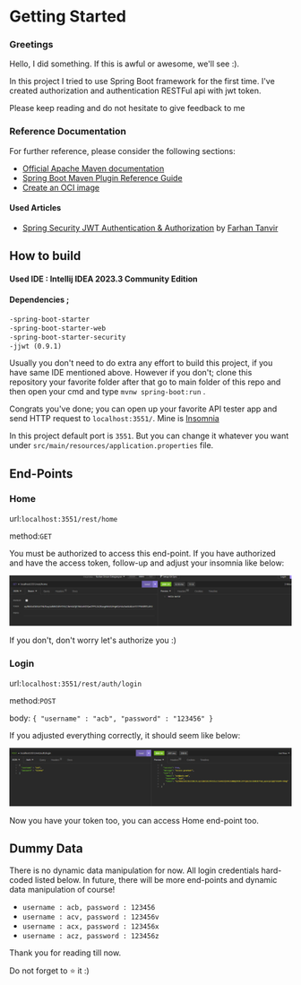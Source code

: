 # Getting Started

### Greetings

Hello, I did something. If this is awful or awesome, we'll see :). 

In this project I tried to use Spring Boot framework for the first time. I've created authorization and authentication RESTFul api with jwt token.

Please keep reading and do not hesitate to give feedback to me 

### Reference Documentation
For further reference, please consider the following sections:

* [Official Apache Maven documentation](https://maven.apache.org/guides/index.html)
* [Spring Boot Maven Plugin Reference Guide](https://docs.spring.io/spring-boot/docs/3.2.3/maven-plugin/reference/html/)
* [Create an OCI image](https://docs.spring.io/spring-boot/docs/3.2.3/maven-plugin/reference/html/#build-image)

#### Used Articles 
* [Spring Security JWT Authentication & Authorization](https://medium.com/code-with-farhan/spring-security-jwt-authentication-authorization-a2c6860be3cf) by [Farhan Tanvir](https://medium.com/@fttushar1997)

## How to build 

#### Used IDE : Intellij IDEA 2023.3 Community Edition
#### Dependencies ;
    -spring-boot-starter
    -spring-boot-starter-web
    -spring-boot-starter-security
    -jjwt (0.9.1)

Usually you don't need to do extra any effort to build this project, if you have same IDE mentioned above. However if you don't; clone this repository your favorite folder after that go to main folder of this repo and then open your cmd and type `mvnw spring-boot:run` . 

Congrats you've done; you can open up your favorite API tester app and send HTTP request to `localhost:3551/`. Mine is [Insomnia](https://insomnia.rest/)

In this project default port is `3551`. But you can change it whatever you want under `src/main/resources/application.properties` file.

## End-Points

### Home
url:`localhost:3551/rest/home`

method:`GET`

You must be authorized to access this end-point. If you have authorized and have the access token, follow-up and adjust your insomnia like below:

![Home](./ScreenShots/Home.png)

If you don't, don't worry let's authorize you :) 

### Login
url:`localhost:3551/rest/auth/login`

method:`POST`

body:
`{
    "username" : "acb",
    "password" : "123456"
}`

If you adjusted everything correctly, it should seem like below:

![Login](./ScreenShots/Login.png)

Now you have your token too, you can access Home end-point too.

## Dummy Data

There is no dynamic data manipulation for now. All login credentials hard-coded listed below. In future, there will be more end-points and dynamic data manipulation of course!

- `username : acb, password : 123456` 
- `username : acv, password : 123456v`
- `username : acx, password : 123456x`
- `username : acz, password : 123456z`

Thank you for reading till now.

Do not forget to :star: it :)